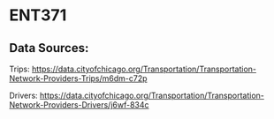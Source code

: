 # ENT371

## Data Sources:
Trips: https://data.cityofchicago.org/Transportation/Transportation-Network-Providers-Trips/m6dm-c72p

Drivers: https://data.cityofchicago.org/Transportation/Transportation-Network-Providers-Drivers/j6wf-834c
